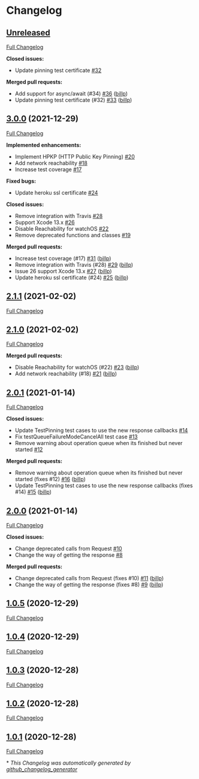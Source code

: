 # Changelog

## [Unreleased](https://github.com/billp/TermiNetwork/tree/HEAD)

[Full Changelog](https://github.com/billp/TermiNetwork/compare/3.0.0...HEAD)

**Closed issues:**

- Update pinning test certificate [\#32](https://github.com/billp/TermiNetwork/issues/32)

**Merged pull requests:**

- Add support for async/await \(\#34\) [\#36](https://github.com/billp/TermiNetwork/pull/36) ([billp](https://github.com/billp))
- Update pinning test certificate \(\#32\) [\#33](https://github.com/billp/TermiNetwork/pull/33) ([billp](https://github.com/billp))

## [3.0.0](https://github.com/billp/TermiNetwork/tree/3.0.0) (2021-12-29)

[Full Changelog](https://github.com/billp/TermiNetwork/compare/2.1.1...3.0.0)

**Implemented enhancements:**

- Implement HPKP \(HTTP Public Key Pinning\) [\#20](https://github.com/billp/TermiNetwork/issues/20)
- Add network reachability [\#18](https://github.com/billp/TermiNetwork/issues/18)
- Increase test coverage  [\#17](https://github.com/billp/TermiNetwork/issues/17)

**Fixed bugs:**

- Update heroku ssl certificate [\#24](https://github.com/billp/TermiNetwork/issues/24)

**Closed issues:**

- Remove integration with Travis [\#28](https://github.com/billp/TermiNetwork/issues/28)
- Support Xcode 13.x [\#26](https://github.com/billp/TermiNetwork/issues/26)
- Disable Reachability for watchOS [\#22](https://github.com/billp/TermiNetwork/issues/22)
- Remove deprecated functions and classes [\#19](https://github.com/billp/TermiNetwork/issues/19)

**Merged pull requests:**

- Increase test coverage \(\#17\) [\#31](https://github.com/billp/TermiNetwork/pull/31) ([billp](https://github.com/billp))
- Remove integration with Travis \(\#28\) [\#29](https://github.com/billp/TermiNetwork/pull/29) ([billp](https://github.com/billp))
- Issue 26 support Xcode 13.x [\#27](https://github.com/billp/TermiNetwork/pull/27) ([billp](https://github.com/billp))
- Update heroku ssl certificate \(\#24\) [\#25](https://github.com/billp/TermiNetwork/pull/25) ([billp](https://github.com/billp))

## [2.1.1](https://github.com/billp/TermiNetwork/tree/2.1.1) (2021-02-02)

[Full Changelog](https://github.com/billp/TermiNetwork/compare/2.1.0...2.1.1)

## [2.1.0](https://github.com/billp/TermiNetwork/tree/2.1.0) (2021-02-02)

[Full Changelog](https://github.com/billp/TermiNetwork/compare/2.0.1...2.1.0)

**Merged pull requests:**

- Disable Reachability for watchOS \(\#22\) [\#23](https://github.com/billp/TermiNetwork/pull/23) ([billp](https://github.com/billp))
- Add network reachability \(\#18\) [\#21](https://github.com/billp/TermiNetwork/pull/21) ([billp](https://github.com/billp))

## [2.0.1](https://github.com/billp/TermiNetwork/tree/2.0.1) (2021-01-14)

[Full Changelog](https://github.com/billp/TermiNetwork/compare/2.0.0...2.0.1)

**Closed issues:**

- Update TestPinning test cases to use the new response callbacks [\#14](https://github.com/billp/TermiNetwork/issues/14)
- Fix testQueueFailureModeCancelAll test case [\#13](https://github.com/billp/TermiNetwork/issues/13)
- Remove warning about operation queue when its finished but never started [\#12](https://github.com/billp/TermiNetwork/issues/12)

**Merged pull requests:**

- Remove warning about operation queue when its finished but never started \(fixes \#12\) [\#16](https://github.com/billp/TermiNetwork/pull/16) ([billp](https://github.com/billp))
- Update TestPinning test cases to use the new response callbacks \(fixes \#14\) [\#15](https://github.com/billp/TermiNetwork/pull/15) ([billp](https://github.com/billp))

## [2.0.0](https://github.com/billp/TermiNetwork/tree/2.0.0) (2021-01-14)

[Full Changelog](https://github.com/billp/TermiNetwork/compare/1.0.5...2.0.0)

**Closed issues:**

- Change deprecated calls from Request [\#10](https://github.com/billp/TermiNetwork/issues/10)
- Change the way of getting the response [\#8](https://github.com/billp/TermiNetwork/issues/8)

**Merged pull requests:**

- Change deprecated calls from Request \(fixes \#10\) [\#11](https://github.com/billp/TermiNetwork/pull/11) ([billp](https://github.com/billp))
- Change the way of getting the response \(fixes \#8\) [\#9](https://github.com/billp/TermiNetwork/pull/9) ([billp](https://github.com/billp))

## [1.0.5](https://github.com/billp/TermiNetwork/tree/1.0.5) (2020-12-29)

[Full Changelog](https://github.com/billp/TermiNetwork/compare/1.0.4...1.0.5)

## [1.0.4](https://github.com/billp/TermiNetwork/tree/1.0.4) (2020-12-29)

[Full Changelog](https://github.com/billp/TermiNetwork/compare/1.0.3...1.0.4)

## [1.0.3](https://github.com/billp/TermiNetwork/tree/1.0.3) (2020-12-28)

[Full Changelog](https://github.com/billp/TermiNetwork/compare/1.0.2...1.0.3)

## [1.0.2](https://github.com/billp/TermiNetwork/tree/1.0.2) (2020-12-28)

[Full Changelog](https://github.com/billp/TermiNetwork/compare/1.0.1...1.0.2)

## [1.0.1](https://github.com/billp/TermiNetwork/tree/1.0.1) (2020-12-28)

[Full Changelog](https://github.com/billp/TermiNetwork/compare/1.0.0...1.0.1)



\* *This Changelog was automatically generated by [github_changelog_generator](https://github.com/github-changelog-generator/github-changelog-generator)*
